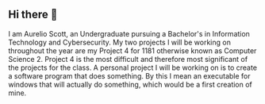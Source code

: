## Hi there 👋

I am Aurelio Scott, an Undergraduate pursuing a Bachelor's in Information Technology and Cybersecurity. 
My two projects I will be working on throughout the year are my Project 4 for 1181 otherwise known as Computer Science 2. Project 4 is the most difficult and therefore most significant of the projects for the class.
A personal project I will be working on is to create a software program that does something. By this I mean an executable for windows that will actually do something, which would be a first creation of mine.